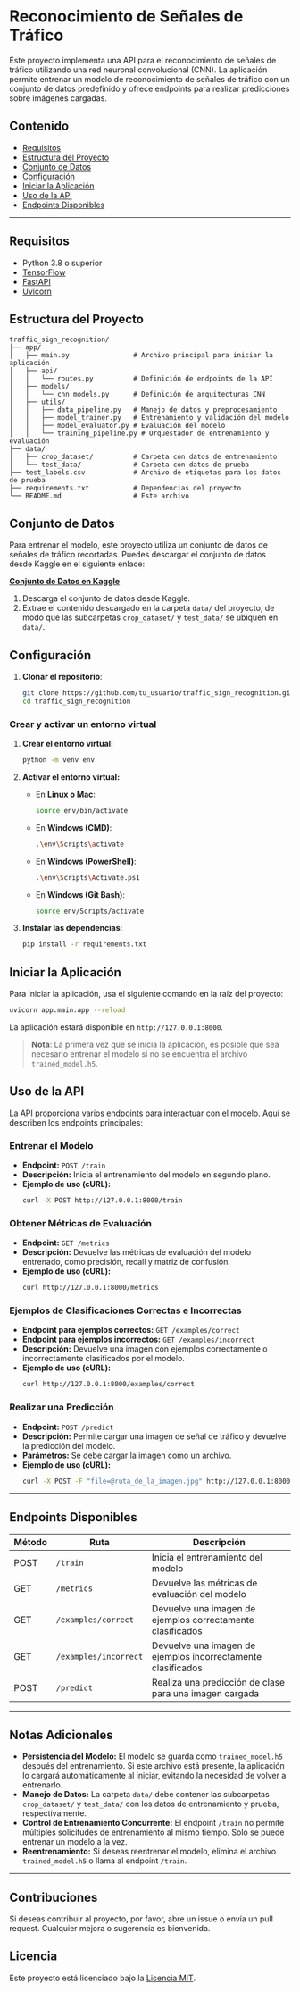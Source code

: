 # Reconocimiento de Señales de Tráfico

Este proyecto implementa una API para el reconocimiento de señales de tráfico utilizando una red neuronal convolucional (CNN). La aplicación permite entrenar un modelo de reconocimiento de señales de tráfico con un conjunto de datos predefinido y ofrece endpoints para realizar predicciones sobre imágenes cargadas.

## **Contenido**

- [Requisitos](#requisitos)
- [Estructura del Proyecto](#estructura-del-proyecto)
- [Conjunto de Datos](#conjunto-de-datos)
- [Configuración](#configuración)
- [Iniciar la Aplicación](#iniciar-la-aplicación)
- [Uso de la API](#uso-de-la-api)
- [Endpoints Disponibles](#endpoints-disponibles)

---

## **Requisitos**

- Python 3.8 o superior
- [TensorFlow](https://www.tensorflow.org/)
- [FastAPI](https://fastapi.tiangolo.com/)
- [Uvicorn](https://www.uvicorn.org/)

## **Estructura del Proyecto**

```
traffic_sign_recognition/
├── app/
│   ├── main.py                # Archivo principal para iniciar la aplicación
│   ├── api/
│   │   └── routes.py          # Definición de endpoints de la API
│   ├── models/
│   │   └── cnn_models.py      # Definición de arquitecturas CNN
│   ├── utils/
│   │   ├── data_pipeline.py   # Manejo de datos y preprocesamiento
│   │   ├── model_trainer.py   # Entrenamiento y validación del modelo
│   │   ├── model_evaluator.py # Evaluación del modelo
│   │   └── training_pipeline.py # Orquestador de entrenamiento y evaluación
├── data/
│   ├── crop_dataset/          # Carpeta con datos de entrenamiento
│   └── test_data/             # Carpeta con datos de prueba
├── test_labels.csv            # Archivo de etiquetas para los datos de prueba
├── requirements.txt           # Dependencias del proyecto
└── README.md                  # Este archivo
```

## **Conjunto de Datos**

Para entrenar el modelo, este proyecto utiliza un conjunto de datos de señales de tráfico recortadas. Puedes descargar el conjunto de datos desde Kaggle en el siguiente enlace:

**[Conjunto de Datos en Kaggle](https://www.kaggle.com/datasets/shanmukh05/traffic-sign-cropped)**

1. Descarga el conjunto de datos desde Kaggle.
2. Extrae el contenido descargado en la carpeta `data/` del proyecto, de modo que las subcarpetas `crop_dataset/` y `test_data/` se ubiquen en `data/`.

## **Configuración**

1. **Clonar el repositorio**:
   ```bash
   git clone https://github.com/tu_usuario/traffic_sign_recognition.git
   cd traffic_sign_recognition
   ```

### **Crear y activar un entorno virtual**

1. **Crear el entorno virtual:**

   ```bash
   python -m venv env
   ```

2. **Activar el entorno virtual:**

   - En **Linux o Mac**:
     ```bash
     source env/bin/activate
     ```

   - En **Windows (CMD)**:
     ```bash
     .\env\Scripts\activate
     ```

   - En **Windows (PowerShell)**:
     ```bash
     .\env\Scripts\Activate.ps1
     ```

   - En **Windows (Git Bash)**:
     ```bash
     source env/Scripts/activate
     ```

3. **Instalar las dependencias**:
   ```bash
   pip install -r requirements.txt
   ```

## **Iniciar la Aplicación**

Para iniciar la aplicación, usa el siguiente comando en la raíz del proyecto:

```bash
uvicorn app.main:app --reload
```

La aplicación estará disponible en `http://127.0.0.1:8000`.

> **Nota**: La primera vez que se inicia la aplicación, es posible que sea necesario entrenar el modelo si no se encuentra el archivo `trained_model.h5`.

## **Uso de la API**

La API proporciona varios endpoints para interactuar con el modelo. Aquí se describen los endpoints principales:

### **Entrenar el Modelo**

- **Endpoint:** `POST /train`
- **Descripción:** Inicia el entrenamiento del modelo en segundo plano.
- **Ejemplo de uso (cURL):**
  ```bash
  curl -X POST http://127.0.0.1:8000/train
  ```

### **Obtener Métricas de Evaluación**

- **Endpoint:** `GET /metrics`
- **Descripción:** Devuelve las métricas de evaluación del modelo entrenado, como precisión, recall y matriz de confusión.
- **Ejemplo de uso (cURL):**
  ```bash
  curl http://127.0.0.1:8000/metrics
  ```

### **Ejemplos de Clasificaciones Correctas e Incorrectas**

- **Endpoint para ejemplos correctos:** `GET /examples/correct`
- **Endpoint para ejemplos incorrectos:** `GET /examples/incorrect`
- **Descripción:** Devuelve una imagen con ejemplos correctamente o incorrectamente clasificados por el modelo.
- **Ejemplo de uso (cURL):**
  ```bash
  curl http://127.0.0.1:8000/examples/correct
  ```

### **Realizar una Predicción**

- **Endpoint:** `POST /predict`
- **Descripción:** Permite cargar una imagen de señal de tráfico y devuelve la predicción del modelo.
- **Parámetros:** Se debe cargar la imagen como un archivo.
- **Ejemplo de uso (cURL):**
  ```bash
  curl -X POST -F "file=@ruta_de_la_imagen.jpg" http://127.0.0.1:8000/predict
  ```

---

## **Endpoints Disponibles**

| Método | Ruta               | Descripción                                           |
|--------|---------------------|-------------------------------------------------------|
| POST   | `/train`           | Inicia el entrenamiento del modelo                    |
| GET    | `/metrics`         | Devuelve las métricas de evaluación del modelo        |
| GET    | `/examples/correct`| Devuelve una imagen de ejemplos correctamente clasificados |
| GET    | `/examples/incorrect` | Devuelve una imagen de ejemplos incorrectamente clasificados |
| POST   | `/predict`         | Realiza una predicción de clase para una imagen cargada|

---

## **Notas Adicionales**

- **Persistencia del Modelo:** El modelo se guarda como `trained_model.h5` después del entrenamiento. Si este archivo está presente, la aplicación lo cargará automáticamente al iniciar, evitando la necesidad de volver a entrenarlo.
- **Manejo de Datos:** La carpeta `data/` debe contener las subcarpetas `crop_dataset/` y `test_data/` con los datos de entrenamiento y prueba, respectivamente.
- **Control de Entrenamiento Concurrente:** El endpoint `/train` no permite múltiples solicitudes de entrenamiento al mismo tiempo. Solo se puede entrenar un modelo a la vez.
- **Reentrenamiento:** Si deseas reentrenar el modelo, elimina el archivo `trained_model.h5` o llama al endpoint `/train`.

---

## **Contribuciones**

Si deseas contribuir al proyecto, por favor, abre un issue o envía un pull request. Cualquier mejora o sugerencia es bienvenida.

## **Licencia**

Este proyecto está licenciado bajo la [Licencia MIT](LICENSE).
